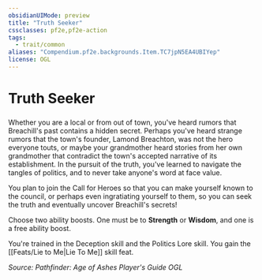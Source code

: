 ```yaml
---
obsidianUIMode: preview
title: "Truth Seeker"
cssclasses: pf2e,pf2e-action
tags:
  - trait/common
aliases: "Compendium.pf2e.backgrounds.Item.TC7jpN5EA4UBIYep"
license: OGL
---
```

# Truth Seeker

### 






Whether you are a local or from out of town, you've heard rumors that Breachill's past contains a hidden secret. Perhaps you've heard strange rumors that the town's founder, Lamond Breachton, was not the hero everyone touts, or maybe your grandmother heard stories from her own grandmother that contradict the town's accepted narrative of its establishment. In the pursuit of the truth, you've learned to navigate the tangles of politics, and to never take anyone's word at face value.

You plan to join the Call for Heroes so that you can make yourself known to the council, or perhaps even ingratiating yourself to them, so you can seek the truth and eventually uncover Breachill's secrets!

Choose two ability boosts. One must be to **Strength** or **Wisdom**, and one is a free ability boost.

You're trained in the Deception skill and the Politics Lore skill. You gain the [[Feats/Lie to Me|Lie To Me]] skill feat.

*Source: Pathfinder: Age of Ashes Player's Guide*
*OGL*